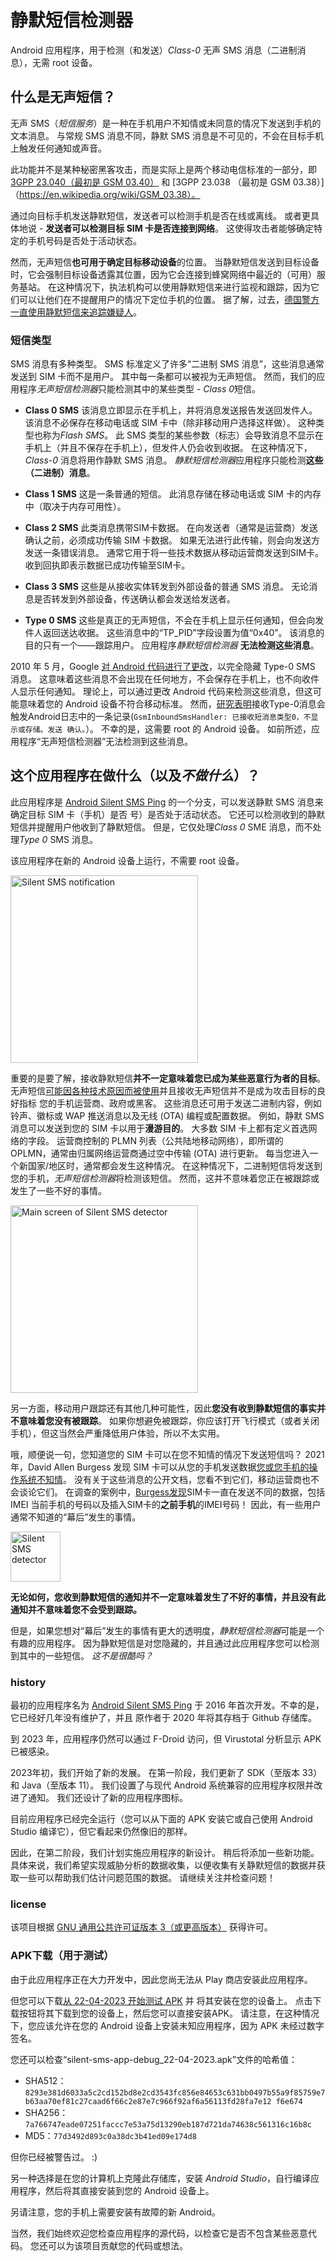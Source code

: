 # 静默短信检测器


Android 应用程序，用于检测（和发送）*Class-0* 无声 SMS 消息（二进制消息），无需 root 设备。

## 什么是无声短信？

无声 SMS（*短信服务*）是一种在手机用户不知情或未同意的情况下发送到手机的文本消息。 与常规 SMS 消息不同，静默 SMS 消息是不可见的，不会在目标手机上触发任何通知或声音。

此功能并不是某种秘密黑客攻击，而是实际上是两个移动电信标准的一部分，即 [3GPP 23.040（最初是 GSM 03.40）](https://en.wikipedia.org/wiki/GSM_03.40) 和 [3GPP 23.038 （最初是 GSM 03.38）]（https://en.wikipedia.org/wiki/GSM_03.38）。

通过向目标手机发送静默短信，发送者可以检测手机是否在线或离线。 或者更具体地说 - **发送者可以检测目标 SIM 卡是否连接到网络**。 这使得攻击者能够确定特定的手机号码是否处于活动状态。

然而，无声短信**也可用于确定目标移动设备**的位置。 当静默短信发送到目标设备时，它会强制目标设备透露其位置，因为它会连接到蜂窝网络中最近的（可用）服务基站。 在这种情况下，执法机构可以使用静默短信来进行监视和跟踪，因为它们可以让他们在不提醒用户的情况下定位手机的位置。 据了解，过去，[德国警方一直使用静默短信来追踪嫌疑人](https://edri.org/our-work/edrigramnumber10-2silent-sms-tracking-suspects/)。

### 短信类型

SMS 消息有多种类型。 SMS 标准定义了许多“二进制 SMS 消息”，这些消息通常发送到 SIM 卡而不是用户。 其中每一条都可以被视为无声短信。 然而，我们的应用程序*无声短信检测器*只能检测其中的某些类型 - *Class 0*短信。

- **Class 0 SMS**
  该消息立即显示在手机上，并将消息发送报告发送回发件人。 该消息不必保存在移动电话或 SIM 卡中（除非移动用户选择这样做）。 这种类型也称为*Flash SMS*。 此 SMS 类型的某些参数（标志）会导致消息不显示在手机上（并且不保存在手机上），但发件人仍会收到收据。 在这种情况下，*Class-0* 消息将用作静默 SMS 消息。 *静默短信检测器*应用程序只能检测**这些（二进制）消息**。

- **Class 1 SMS**
  这是一条普通的短信。 此消息存储在移动电话或 SIM 卡的内存中（取决于内存可用性）。

- **Class 2 SMS**
  此类消息携带SIM卡数据。 在向发送者（通常是运营商）发送确认之前，必须成功传输 SIM 卡数据。 如果无法进行此传输，则会向发送方发送一条错误消息。 通常它用于将一些技术数据从移动运营商发送到SIM卡。 收到回执即表示数据已成功传输至SIM卡。

- **Class 3 SMS**
  这些是从接收实体转发到外部设备的普通 SMS 消息。 无论消息是否转发到外部设备，传送确认都会发送给发送者。

- **Type 0 SMS**
  这些是真正的无声短信，不会在手机上显示任何通知，但会向发件人返回送达收据。 这些消息中的“TP_PID”字段设置为值“0x40”。 该消息的目的只有一个——跟踪用户。 应用程序*静默短信检测器* **无法检测这些消息**。

2010 年 5 月，Google [对 Android 代码进行了更改](https://android-review.googlesource.com/c/platform/frameworks/base/+/14069)，以完全隐藏 Type-0 SMS 消息。 这意味着这些消息不会出现在任何地方，不会保存在手机上，也不向收件人显示任何通知。 理论上，可以通过更改 Android 代码来检测这些消息，但这可能意味着您的 Android 设备不符合移动标准。 然而，[研究表明](https://akaki.io/2022/transmission_and_detection_of_silent_sms_in_android)接收Type-0消息会触发Android日志中的一条记录(`GsmInboundSmsHandler: 已接收短消息类型0，不显示或存储。发送 确认。`）。 不幸的是，这需要 root 的 Android 设备。 如前所述，应用程序“无声短信检测器”无法检测到这些消息。

## 这个应用程序在做什么（以及*不做什么*）？

此应用程序是 [Android Silent SMS Ping](https://github.com/itds-consulting/android-silent-ping-sms) 的一个分支，可以发送静默 SMS 消息来确定目标 SIM 卡（手机）是否 号）是否处于活动状态。 它还可以检测收到的静默短信并提醒用户他收到了静默短信。 但是，它仅处理*Class 0* SME 消息，而不处理*Type 0* SMS 消息。

该应用程序在新的 Android 设备上运行，不需要 root 设备。

<img src="notification1.jpg" alt="Silent SMS notification" width="300"/>

重要的是要了解，接收静默短信**并不一定意味着您已成为某些恶意行为者的目标**。 无声短信[可能因各种技术原因而被使用](https://nickvsnetworking.com/gsm-with-osmocom-silent-sms-silent-calls/)并且接收无声短信并不是成为攻击目标的良好指标 您的手机运营商、政府或黑客。 这些消息还可用于发送二进制内容，例如铃声、徽标或 WAP 推送消息以及无线 (OTA) 编程或配置数据。 例如，静默 SMS 消息可以发送到您的 SIM 卡以用于**漫游目的**。 大多数 SIM 卡上都有定义首选网络的字段。 运营商控制的 PLMN 列表（公共陆地移动网络），即所谓的 OPLMN，通常由归属网络运营商通过空中传输 (OTA) 进行更新。 每当您进入一个新国家/地区时，通常都会发生这种情况。 在这种情况下，二进制短信将发送到您的手机，*无声短信检测器*将检测该短信。 然而，这并不意味着您正在被跟踪或发生了一些不好的事情。

<img src="main_screen.png" alt="Main screen of Silent SMS detector" width="300"/>

另一方面，移动用户跟踪还有其他几种可能性，因此**您没有收到静默短信的事实并不意味着您没有被跟踪**。 如果你想避免被跟踪，你应该打开飞行模式（或者关闭手机），但这当然会严重降低用户体验，所以不太实用。

哦，顺便说一句，您知道您的 SIM 卡可以在您不知情的情况下发送短信吗？ 2021 年，David Allen Burgess 发现 SIM 卡可以从您的手机发送数据[您或您手机的操作系统不知情](https://www.youtube.com/watch?v=0Em-J_3QYu4)。 没有关于这些消息的公开文档，您看不到它们，移动运营商也不会谈论它们。 在调查的案例中，[Burgess发现](https://medium.com/telecom-expert/what-is-at-t-doing-at-1111340002-c418876c212c)SIM卡一直在发送不同的数据，包括IMEI 当前手机的号码以及插入SIM卡的**之前手机**的IMEI号码！ 因此，有一些用户通常不知道的“幕后”发生的事情。

<img src="notification2.jpg" alt="Silent SMS detector" width="80"/>

**无论如何，您收到静默短信的通知并不一定意味着发生了不好的事情，并且没有此通知并不意味着您不会受到跟踪。**

但是，如果您想对“幕后”发生的事情有更大的透明度，*静默短信检测器*可能是一个有趣的应用程序。 因为静默短信是对您隐藏的，并且通过此应用程序您可以检测到其中的一些短信。 *这不是很酷吗？*

### history

最初的应用程序名为 [Android Silent SMS Ping](https://github.com/itds-consulting/android-silent-ping-sms) 于 2016 年首次开发。不幸的是，它已经好几年没有维护了，并且 原作者于 2020 年将其存档于 Github 存储库。

到 2023 年，应用程序仍然可以通过 F-Droid 访问，但 Virustotal 分析显示 APK 已被感染。

2023年初，我们开始了新的发展。 在第一阶段，我们更新了 SDK（至版本 33）和 Java（至版本 11）。 我们设置了与现代 Android 系统兼容的应用程序权限并改进了通知。 我们还设计了新的应用程序图标。

目前应用程序已经完全运行（您可以从下面的 APK 安装它或自己使用 Android Studio 编译它），但它看起来仍然像旧的那样。

因此，在第二阶段，我们计划实施应用程序的新设计。 稍后将添加一些新功能。 具体来说，我们希望实现威胁分析的数据收集，以便收集有关静默短信的数据并获取一些可以帮助我们估计问题范围的数据。 请继续关注并检查问题！


### license

该项目根据 [GNU 通用公共许可证版本 3（或更高版本）](https://github.com/MatejKovacic/silent-sms-ping/blob/master/LICENSE) 获得许可。

### APK下载（用于测试）

由于此应用程序正在大力开发中，因此您尚无法从 Play 商店安装此应用程序。

但您可以下载[从 22-04-2023 开始测试 APK](https://github.com/MatejKovacic/silent-sms-ping/blob/master/silent-sms-app-debug_22-04-2023.apk) 并 将其安装在您的设备上。 点击下载按钮将其下载到您的设备上，然后您可以直接安装APK。 请注意，在这种情况下，您应该允许在您的 Android 设备上安装未知应用程序，因为 APK 未经过数字签名。

您还可以检查“silent-sms-app-debug_22-04-2023.apk”文件的哈希值：
- SHA512：`8293e381d6033a5c2cd152bd8e2cd3543fc856e84653c631bb0497b55a9f85759e7b63aa70ef81c27caad6f66c2e87e7c966f92af6a56113fd28fa7e12 f6e674`
- SHA256：`7a766747eade07251faccc7e53a75d13290eb187d721da74638c561316c16b8c`
- MD5：`77d3492d893c0a38dc3b41ed09e174d8`

但你已经被警告过。 :)

另一种选择是在您的计算机上克隆此存储库，安装 *Android Studio*，自行编译应用程序，然后将其直接安装到您的 Android 设备上。

另请注意，您的手机上需要安装有故障的新 Android。

当然，我们始终欢迎您检查应用程序的源代码，以检查它是否不包含某些恶意代码。 您还可以为该项目贡献您的代码或想法。

